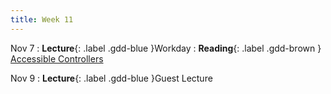 ```yaml
---
title: Week 11
---
```


Nov 7
: **Lecture**{: .label .gdd-blue }Workday
: **Reading**{: .label .gdd-brown } [Accessible Controllers]

Nov 9
: **Lecture**{: .label .gdd-blue }Guest Lecture

[Accessible Controllers]: https://www.cnet.com/news/microsofts-new-xbox-adaptive-controller-puts-disabled-players-back-in-the-game/